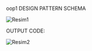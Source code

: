 oop1
DESIGN PATTERN SCHEMA




![Resim1](https://user-images.githubusercontent.com/57302933/158239892-d752c6ac-c743-472b-b267-4ae7ea7a667a.jpg)




OUTPUT CODE:



![Resim2](https://user-images.githubusercontent.com/57302933/158240064-1a19e1ae-4b47-4e79-9eff-bb337a481fba.jpg)
